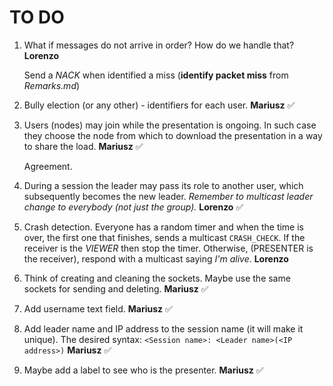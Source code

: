 # TO DO

1. What if messages do not arrive in order? How do we handle that? **Lorenzo**

   Send a *NACK* when identified a miss (**identify packet miss** from *Remarks.md*)

2. Bully election (or any other) - identifiers for each user. **Mariusz** ✅

3. Users (nodes) may join while the presentation is ongoing. In such case they choose the node from which to download the presentation in a way to share the load. **Mariusz** ✅

   Agreement.

4. During a session the leader may pass its role to another user, which subsequently becomes the new leader. *Remember to multicast leader change to everybody (not just the group).* **Lorenzo** ✅

5. Crash detection. Everyone has a random timer and when the time is over, the first one that finishes, sends a multicast `CRASH_CHECK`. If the receiver is the *VIEWER* then stop the timer. Otherwise, (PRESENTER is the receiver), respond with a multicast saying *I'm alive*. **Lorenzo**

6. Think of creating and cleaning the sockets. Maybe use the same sockets for sending and deleting. **Mariusz** ✅

7. Add username text field. **Mariusz** ✅

8. Add leader name and IP address to the session name (it will make it unique). The desired syntax: `<Session name>: <Leader name>(<IP address>)` **Mariusz** ✅

9. Maybe add a label to see who is the presenter. **Mariusz** ✅
